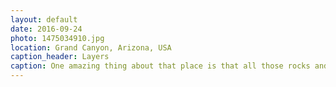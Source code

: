 ```yaml
---
layout: default
date: 2016-09-24
photo: 1475034910.jpg
location: Grand Canyon, Arizona, USA
caption_header: Layers
caption: One amazing thing about that place is that all those rocks and/or cliffs are at the same heights. Those are not mountains coming from the ground. The river is digging into the earth and time creates this stunning landscape!
---
```

